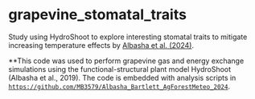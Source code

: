 # grapevine_stomatal_traits
Study using HydroShoot to explore interesting stomatal traits to mitigate increasing temperature effects by [Albasha et al. (2024)](https://www.sciencedirect.com/science/article/pii/S0168192324000078#sec0015).

**This code was used to perform grapevine gas and energy exchange simulations using the functional-structural plant model HydroShoot (Albasha et al., 2019). The code is embedded with analysis scripts in [`https://github.com/MB3579/Albasha_Bartlett_AgForestMeteo_2024`](https://github.com/MB3579/Albasha_Bartlett_AgForestMeteo_2024).
